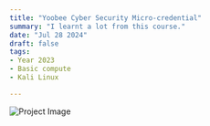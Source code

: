```yaml
---
title: "Yoobee Cyber Security Micro-credential"
summary: "I learnt a lot from this course."
date: "Jul 28 2024"
draft: false
tags:
- Year 2023
- Basic compute
- Kali Linux

---
```


![Project Image](https://serv.hnz.li/peter-port/yoobe.png)
